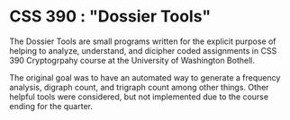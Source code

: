 # CSS 390 : "Dossier Tools"
The Dossier Tools are small programs written for the explicit purpose
of helping to analyze, understand, and dicipher coded assignments
in CSS 390 Cryptogrpahy course at the University
of Washington Bothell.

The original goal was to have an automated way to generate a frequency
analysis, digraph count, and trigraph count among other things.  Other
helpful tools were considered, but not implemented due to the course
ending for the quarter.

